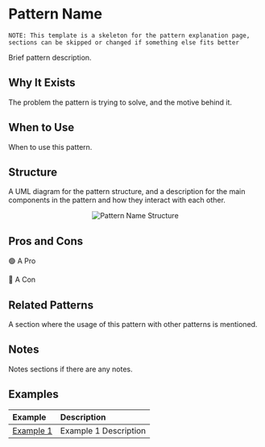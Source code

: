 # Pattern Name

`NOTE: This template is a skeleton for the pattern explanation page, sections can be skipped or changed if something else fits better`

Brief pattern description.

## Why It Exists

The problem the pattern is trying to solve, and the motive behind it.

## When to Use

When to use this pattern.

## Structure

A UML diagram for the pattern structure, and a description for the main components in the pattern and how they interact with each other.

<p align="center">
  <img alt="Pattern Name Structure" src="figures/structure.drawio.svg">
</p>

## Pros and Cons

🟢 A Pro

🔴 A Con

## Related Patterns

A section where the usage of this pattern with other patterns is mentioned.

## Notes

Notes sections if there are any notes.

## Examples

| Example                | Description           |
| :--------------------- | :-------------------- |
| [Example 1](README.md) | Example 1 Description |
